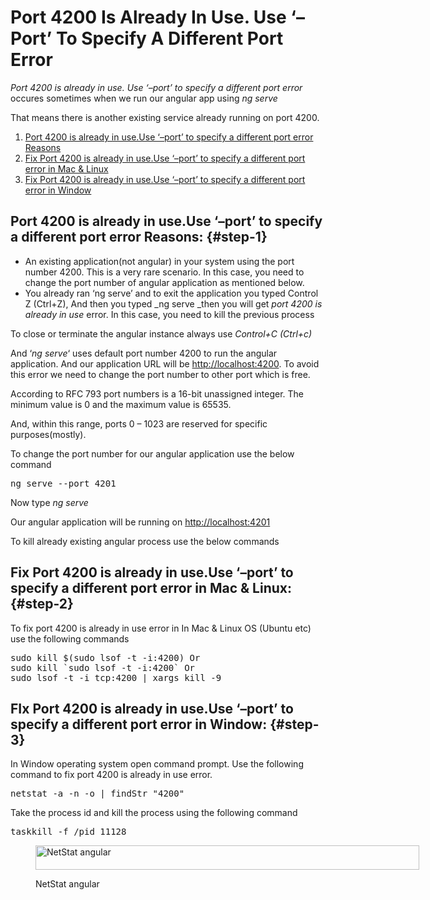 # Port 4200 Is Already In Use. Use ‘–Port’ To Specify A Different Port Error

_Port 4200 is already in use. Use ‘&#8211;port’ to specify a different port error_ occures sometimes when we run our angular app using _ng serve_

That means there is another existing service already running on port 4200.

  1. [Port 4200 is already in use.Use &#8216;&#8211;port&#8217; to specify a different port error Reasons](#step-1)
  2. [Fix Port 4200 is already in use.Use &#8216;&#8211;port&#8217; to specify a different port error in Mac & Linux](#step-2)
  3. [Fix Port 4200 is already in use.Use &#8216;&#8211;port&#8217; to specify a different port error in Window](#step-3)

## Port 4200 is already in use.Use &#8216;&#8211;port&#8217; to specify a different port error Reasons: {#step-1}

  * An existing application(not angular) in your system using the port number 4200. This is a very rare scenario. In this case, you need to change the port number of angular application as mentioned below.
  * You already ran &#8216;ng serve&#8217; and to exit the application you typed Control Z (Ctrl+Z), And then you typed _ng serve _then you will get _port 4200 is already in use_ error. In this case, you need to kill the previous process

To close or terminate the angular instance always use _Control+C (Ctrl+c)_

And &#8216;_ng serve_&#8216; uses default port number 4200 to run the angular application. And our application URL will be <a href="http://localhost:4200" target="_blank" rel="noopener">http://localhost:4200</a>. To avoid this error we need to change the port number to other port which is free.

According to RFC 793 port numbers is a 16-bit unassigned integer. The minimum value is 0 and the maximum value is 65535.

And, within this range, ports 0 &#8211; 1023 are reserved for specific purposes(mostly).

To change the port number for our angular application use the below command

<pre class="lang:default decode:true ">ng serve --port 4201</pre>

Now type _ng serve_

Our angular application will be running on <a href="http://localhost:4201" target="_blank" rel="noopener">http://localhost:4201</a>

To kill already existing angular process use the below commands

## Fix Port 4200 is already in use.Use &#8216;&#8211;port&#8217; to specify a different port error in Mac & Linux: {#step-2}

To fix port 4200 is already in use error in In Mac & Linux OS (Ubuntu etc) use the following commands

<pre>sudo kill $(sudo lsof -t -i:4200) Or
sudo kill `sudo lsof -t -i:4200` Or
sudo lsof -t -i tcp:4200 | xargs kill -9</pre>

## FIx Port 4200 is already in use.Use &#8216;&#8211;port&#8217; to specify a different port error in Window: {#step-3}

In Window operating system open command prompt. Use the following command to fix port 4200 is already in use error.

<pre>netstat -a -n -o | findStr "4200"</pre>

Take the process id and kill the process using the following command

<pre>taskkill -f /pid 11128</pre><figure id="attachment_455" style="width: 614px" class="wp-caption aligncenter">

<img class="size-full wp-image-455" src="http://www.angularjswiki.com/wp-content/uploads/2018/06/NetStat-angular.png" alt="NetStat angular" width="614" height="39" srcset="https://www.angularjswiki.com/wp-content/uploads/2018/06/NetStat-angular.png 614w, https://www.angularjswiki.com/wp-content/uploads/2018/06/NetStat-angular-300x19.png 300w" sizes="(max-width: 614px) 100vw, 614px" /> <figcaption class="wp-caption-text">NetStat angular</figcaption></figure> 

<pre></pre>